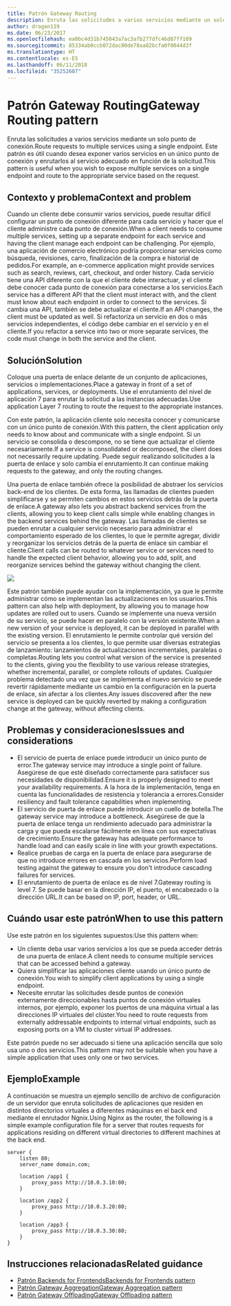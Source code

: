 ```yaml
---
title: Patrón Gateway Routing
description: Enruta las solicitudes a varios servicios mediante un solo punto de conexión.
author: dragon119
ms.date: 06/23/2017
ms.openlocfilehash: ea0bc4d31b745043a7ac3afb277dfc46d87ff109
ms.sourcegitcommit: 85334ab0ccb072dac80de78aa82bcfa0f0044d3f
ms.translationtype: HT
ms.contentlocale: es-ES
ms.lasthandoff: 06/11/2018
ms.locfileid: "35252607"
---
```

# <a name="gateway-routing-pattern"></a><span data-ttu-id="a7975-103">Patrón Gateway Routing</span><span class="sxs-lookup"><span data-stu-id="a7975-103">Gateway Routing pattern</span></span>

<span data-ttu-id="a7975-104">Enruta las solicitudes a varios servicios mediante un solo punto de conexión.</span><span class="sxs-lookup"><span data-stu-id="a7975-104">Route requests to multiple services using a single endpoint.</span></span> <span data-ttu-id="a7975-105">Este patrón es útil cuando desea exponer varios servicios en un único punto de conexión y enrutarlos al servicio adecuado en función de la solicitud.</span><span class="sxs-lookup"><span data-stu-id="a7975-105">This pattern is useful when you wish to expose multiple services on a single endpoint and route to the appropriate service based on the request.</span></span>

## <a name="context-and-problem"></a><span data-ttu-id="a7975-106">Contexto y problema</span><span class="sxs-lookup"><span data-stu-id="a7975-106">Context and problem</span></span>

<span data-ttu-id="a7975-107">Cuando un cliente debe consumir varios servicios, puede resultar difícil configurar un punto de conexión diferente para cada servicio y hacer que el cliente administre cada punto de conexión.</span><span class="sxs-lookup"><span data-stu-id="a7975-107">When a client needs to consume multiple services, setting up a separate endpoint for each service and having the client manage each endpoint can be challenging.</span></span> <span data-ttu-id="a7975-108">Por ejemplo, una aplicación de comercio electrónico podría proporcionar servicios como búsqueda, revisiones, carro, finalización de la compra e historial de pedidos.</span><span class="sxs-lookup"><span data-stu-id="a7975-108">For example, an e-commerce application might provide services such as search, reviews, cart, checkout, and order history.</span></span> <span data-ttu-id="a7975-109">Cada servicio tiene una API diferente con la que el cliente debe interactuar, y el cliente debe conocer cada punto de conexión para conectarse a los servicios.</span><span class="sxs-lookup"><span data-stu-id="a7975-109">Each service has a different API that the client must interact with, and the client must know about each endpoint in order to connect to the services.</span></span> <span data-ttu-id="a7975-110">Si cambia una API, también se debe actualizar el cliente.</span><span class="sxs-lookup"><span data-stu-id="a7975-110">If an API changes, the client must be updated as well.</span></span> <span data-ttu-id="a7975-111">Si refactoriza un servicio en dos o más servicios independientes, el código debe cambiar en el servicio y en el cliente.</span><span class="sxs-lookup"><span data-stu-id="a7975-111">If you refactor a service into two or more separate services, the code must change in both the service and the client.</span></span>

## <a name="solution"></a><span data-ttu-id="a7975-112">Solución</span><span class="sxs-lookup"><span data-stu-id="a7975-112">Solution</span></span>

<span data-ttu-id="a7975-113">Coloque una puerta de enlace delante de un conjunto de aplicaciones, servicios o implementaciones.</span><span class="sxs-lookup"><span data-stu-id="a7975-113">Place a gateway in front of a set of applications, services, or deployments.</span></span> <span data-ttu-id="a7975-114">Use el enrutamiento del nivel de aplicación 7 para enrutar la solicitud a las instancias adecuadas.</span><span class="sxs-lookup"><span data-stu-id="a7975-114">Use application Layer 7 routing to route the request to the appropriate instances.</span></span>

<span data-ttu-id="a7975-115">Con este patrón, la aplicación cliente solo necesita conocer y comunicarse con un único punto de conexión.</span><span class="sxs-lookup"><span data-stu-id="a7975-115">With this pattern, the client application only needs to know about and communicate with a single endpoint.</span></span> <span data-ttu-id="a7975-116">Si un servicio se consolida o descompone, no se tiene que actualizar el cliente necesariamente.</span><span class="sxs-lookup"><span data-stu-id="a7975-116">If a service is consolidated or decomposed, the client does not necessarily require updating.</span></span> <span data-ttu-id="a7975-117">Puede seguir realizando solicitudes a la puerta de enlace y solo cambia el enrutamiento.</span><span class="sxs-lookup"><span data-stu-id="a7975-117">It can continue making requests to the gateway, and only the routing changes.</span></span>

<span data-ttu-id="a7975-118">Una puerta de enlace también ofrece la posibilidad de abstraer los servicios back-end de los clientes. De esta forma, las llamadas de clientes pueden simplificarse y se permiten cambios en estos servicios detrás de la puerta de enlace.</span><span class="sxs-lookup"><span data-stu-id="a7975-118">A gateway also lets you abstract backend services from the clients, allowing you to keep client calls simple while enabling changes in the backend services behind the gateway.</span></span> <span data-ttu-id="a7975-119">Las llamadas de clientes se pueden enrutar a cualquier servicio necesario para administrar el comportamiento esperado de los clientes, lo que le permite agregar, dividir y reorganizar los servicios detrás de la puerta de enlace sin cambiar el cliente.</span><span class="sxs-lookup"><span data-stu-id="a7975-119">Client calls can be routed to whatever service or services need to handle the expected client behavior, allowing you to add, split, and reorganize services behind the gateway without changing the client.</span></span>

![](./_images/gateway-routing.png)
 
<span data-ttu-id="a7975-120">Este patrón también puede ayudar con la implementación, ya que le permite administrar cómo se implementan las actualizaciones en los usuarios.</span><span class="sxs-lookup"><span data-stu-id="a7975-120">This pattern can also help with deployment, by allowing you to manage how updates are rolled out to users.</span></span> <span data-ttu-id="a7975-121">Cuando se implemente una nueva versión de su servicio, se puede hacer en paralelo con la versión existente.</span><span class="sxs-lookup"><span data-stu-id="a7975-121">When a new version of your service is deployed, it can be deployed in parallel with the existing version.</span></span> <span data-ttu-id="a7975-122">El enrutamiento le permite controlar qué versión del servicio se presenta a los clientes, lo que permite usar diversas estrategias de lanzamiento: lanzamientos de actualizaciones incrementales, paralelas o completas.</span><span class="sxs-lookup"><span data-stu-id="a7975-122">Routing lets you control what version of the service is presented to the clients, giving you the flexibility to use various release strategies, whether incremental, parallel, or complete rollouts of updates.</span></span> <span data-ttu-id="a7975-123">Cualquier problema detectado una vez que se implementa el nuevo servicio se puede revertir rápidamente mediante un cambio en la configuración en la puerta de enlace, sin afectar a los clientes.</span><span class="sxs-lookup"><span data-stu-id="a7975-123">Any issues discovered after the new service is deployed can be quickly reverted by making a configuration change at the gateway, without affecting clients.</span></span>

## <a name="issues-and-considerations"></a><span data-ttu-id="a7975-124">Problemas y consideraciones</span><span class="sxs-lookup"><span data-stu-id="a7975-124">Issues and considerations</span></span>

- <span data-ttu-id="a7975-125">El servicio de puerta de enlace puede introducir un único punto de error.</span><span class="sxs-lookup"><span data-stu-id="a7975-125">The gateway service may introduce a single point of failure.</span></span> <span data-ttu-id="a7975-126">Asegúrese de que esté diseñado correctamente para satisfacer sus necesidades de disponibilidad.</span><span class="sxs-lookup"><span data-stu-id="a7975-126">Ensure it is properly designed to meet your availability requirements.</span></span> <span data-ttu-id="a7975-127">A la hora de la implementación, tenga en cuenta las funcionalidades de resistencia y tolerancia a errores.</span><span class="sxs-lookup"><span data-stu-id="a7975-127">Consider resiliency and fault tolerance capabilities when implementing.</span></span>
- <span data-ttu-id="a7975-128">El servicio de puerta de enlace puede introducir un cuello de botella.</span><span class="sxs-lookup"><span data-stu-id="a7975-128">The gateway service may introduce a bottleneck.</span></span> <span data-ttu-id="a7975-129">Asegúrese de que la puerta de enlace tenga un rendimiento adecuado para administrar la carga y que pueda escalarse fácilmente en línea con sus expectativas de crecimiento.</span><span class="sxs-lookup"><span data-stu-id="a7975-129">Ensure the gateway has adequate performance to handle load and can easily scale in line with your growth expectations.</span></span>
- <span data-ttu-id="a7975-130">Realice pruebas de carga en la puerta de enlace para asegurarse de que no introduce errores en cascada en los servicios.</span><span class="sxs-lookup"><span data-stu-id="a7975-130">Perform load testing against the gateway to ensure you don't introduce cascading failures for services.</span></span>
- <span data-ttu-id="a7975-131">El enrutamiento de puerta de enlace es de nivel 7.</span><span class="sxs-lookup"><span data-stu-id="a7975-131">Gateway routing is level 7.</span></span> <span data-ttu-id="a7975-132">Se puede basar en la dirección IP, el puerto, el encabezado o la dirección URL.</span><span class="sxs-lookup"><span data-stu-id="a7975-132">It can be based on IP, port, header, or URL.</span></span>

## <a name="when-to-use-this-pattern"></a><span data-ttu-id="a7975-133">Cuándo usar este patrón</span><span class="sxs-lookup"><span data-stu-id="a7975-133">When to use this pattern</span></span>

<span data-ttu-id="a7975-134">Use este patrón en los siguientes supuestos:</span><span class="sxs-lookup"><span data-stu-id="a7975-134">Use this pattern when:</span></span>

- <span data-ttu-id="a7975-135">Un cliente deba usar varios servicios a los que se pueda acceder detrás de una puerta de enlace.</span><span class="sxs-lookup"><span data-stu-id="a7975-135">A client needs to consume multiple services that can be accessed behind a gateway.</span></span>
- <span data-ttu-id="a7975-136">Quiera simplificar las aplicaciones cliente usando un único punto de conexión.</span><span class="sxs-lookup"><span data-stu-id="a7975-136">You wish to simplify client applications by using a single endpoint.</span></span>
- <span data-ttu-id="a7975-137">Necesite enrutar las solicitudes desde puntos de conexión externamente direccionables hasta puntos de conexión virtuales internos, por ejemplo, exponer los puertos de una máquina virtual a las direcciones IP virtuales del clúster.</span><span class="sxs-lookup"><span data-stu-id="a7975-137">You need to route requests from externally addressable endpoints to internal virtual endpoints, such as exposing ports on a VM to cluster virtual IP addresses.</span></span>

<span data-ttu-id="a7975-138">Este patrón puede no ser adecuado si tiene una aplicación sencilla que solo usa uno o dos servicios.</span><span class="sxs-lookup"><span data-stu-id="a7975-138">This pattern may not be suitable when you have a simple application that uses only one or two services.</span></span>

## <a name="example"></a><span data-ttu-id="a7975-139">Ejemplo</span><span class="sxs-lookup"><span data-stu-id="a7975-139">Example</span></span>

<span data-ttu-id="a7975-140">A continuación se muestra un ejemplo sencillo de archivo de configuración de un servidor que enruta solicitudes de aplicaciones que residen en distintos directorios virtuales a diferentes máquinas en el back end mediante el enrutador Ngnix.</span><span class="sxs-lookup"><span data-stu-id="a7975-140">Using Nginx as the router, the following is a simple example configuration file for a server that routes requests for applications residing on different virtual directories to different machines at the back end.</span></span>

```
server {
    listen 80;
    server_name domain.com;

    location /app1 {
        proxy_pass http://10.0.3.10:80;
    }

    location /app2 {
        proxy_pass http://10.0.3.20:80;
    }

    location /app3 {
        proxy_pass http://10.0.3.30:80;
    }
}
```

## <a name="related-guidance"></a><span data-ttu-id="a7975-141">Instrucciones relacionadas</span><span class="sxs-lookup"><span data-stu-id="a7975-141">Related guidance</span></span>

- [<span data-ttu-id="a7975-142">Patrón Backends for Frontends</span><span class="sxs-lookup"><span data-stu-id="a7975-142">Backends for Frontends pattern</span></span>](./backends-for-frontends.md)
- [<span data-ttu-id="a7975-143">Patrón Gateway Aggregation</span><span class="sxs-lookup"><span data-stu-id="a7975-143">Gateway Aggregation pattern</span></span>](./gateway-aggregation.md)
- [<span data-ttu-id="a7975-144">Patrón Gateway Offloading</span><span class="sxs-lookup"><span data-stu-id="a7975-144">Gateway Offloading pattern</span></span>](./gateway-offloading.md)



